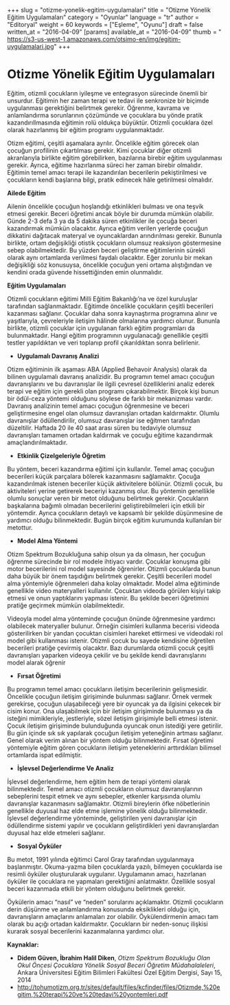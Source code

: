 +++
slug = "otizme-yonelik-egitim-uygulamalari"
title = "Otizme Yönelik Eğitim Uygulamaları"
category = "Oyunlar"
language = "tr"
author = "Editoryal"
weight = 60
keywords = ["Eşleme", "Oyunu"]
draft = false
written_at = "2016-04-09"
[params]
available_at = "2016-04-09"
thumb = "
https://s3-us-west-1.amazonaws.com/otsimo-en/img/egitim-uygulamalari.jpg"
+++

# Otizme Yönelik Eğitim Uygulamaları

Eğitim, otizmli çocukların iyileşme ve entegrasyon sürecinde önemli bir unsurdur. Eğitimin her zaman terapi ve tedavi ile senkronize bir biçimde uygulanması gerektiğini belirtmek gerekir. Öğrenme, kavrama ve anlamlandırma sorunlarının çözümünde ve çocuklara bu yönde pratik kazandırıllmasında eğitimin rolü oldukça büyüktür. Otizmli çocuklara özel olarak hazırlanmış bir eğitim programı uygulanmaktadır.

Otizm eğitimi, çeşitli aşamalara ayrılır. Öncelikle eğitim görecek olan çocuğun profilinin çıkartılması gerekir. Kimi çocuklar diğer otizmli akranlarıyla birlikte eğitim görebilirken, bazılarına birebir eğitim uygulanması gerekir. Ayrıca, eğitime hazırlanma süreci her zaman birebir olmalıdır. Eğitimin temel amacı terapi ile kazandırılan becerilerin pekiştirilmesi ve çocukların kendi başlarına bilgi, pratik edinecek hâle getirilmesi olmalıdır.

**Ailede Eğitim**

Ailenin öncelikle çocuğun hoşlandığı etkinlikleri bulması ve ona teşvik etmesi gerekir. Beceri öğretimi ancak böyle bir durumda mümkün olabilir. Günde 2-3 defa 3 ya da 5 dakika süren etkinlikler ile çocuğa beceri kazandırmak mümkün olacaktır. Ayrıca eğitim verilen yerlerde çocuğun dikkatini dağıtacak materyal ve oyuncaklardan arındırılması gerekir. Bununla birlikte, ortam değişikliği otistik çocukların olumsuz reaksiyon göstermesine sebep olabilmektedir. Bu yüzden beceri geliştirme eğitimlerinin sürekli olarak aynı ortamlarda verilmesi faydalı olacaktır. Eğer zorunlu bir mekan değişikliği söz konusuysa, öncelikle çocuğun yeni ortama alıştığından ve kendini orada güvende hissettiğinden emin olunmalıdır.

**Eğitim Uygulamaları**

Otizmli çocukların eğitimi Milli Eğitim Bakanlığı’na ve özel kuruluşlar tarafından sağlanmaktadır. Eğitimde öncelikle çocukların çeşitli becerileri kazanması sağlanır. Çocuklar daha sonra kaynaştırma programına alınır ve yaşıtlarıyla, çevreleriyle iletişim hâlinde olmalarına yardımcı olunur. Bununla birlikte, otizmli çocuklar için uygulanan farklı eğitim programları da bulunmaktadır. Hangi eğitim programının uygulanacağı genellikle çeşitli testler yapıldıktan ve veri toplanıp profil çıkarıldıktan sonra belirlenir.


  * **Uygulamalı Davranış Analizi**

Otizm eğitiminin ilk aşaması ABA (Applied Behavoir Analysis) olarak da bilinen uygulamalı davranış analizidir. Bu programın temel amacı çocuğun davranışlarını ve bu davranışlar ile ilgili çevresel özelliklerini analiz ederek terapi ve eğitim için gerekli olan programı çıkarabilmektir. Birçok kişi bunun bir ödül-ceza yöntemi olduğunu söylese de farklı bir mekanizması vardır. Davranış analizinin temel amacı çocuğun öğrenmesine ve beceri geliştirmesine engel olan olumsuz davranışları ortadan kaldırmaktır. Olumlu davranışlar ödüllendirilir, olumsuz davranışlar ise eğitmen tarafından düzeltilir. Haftada 20 ile 40 saat arası süren bu tedaviyle olumsuz davranışları tamamen ortadan kaldırmak ve çocuğu eğitime kazandırmak amaçlandırılmaktadır.

  * **Etkinlik Çizelgeleriyle Öğretim**

Bu yöntem, beceri kazandırma eğitimi için kullanılır. Temel amaç çocuğun becerileri küçük parçalara bölerek kazanmasını sağlamaktır. Çocuğa kazandırılmak istenen beceriler küçük aktivitelere bölünür. Otizmli çocuk, bu aktiviteleri yerine getirerek beceriyi kazanmış olur. Bu yöntemin genellikle olumlu sonuçlar veren bir metot olduğunu belirtmek gerekir. Çocukların başkalarına bağımlı olmadan becerilerini geliştirebilmeleri için etkili bir yöntemdir. Ayrıca çocukların detaylı ve kapsamlı bir şekilde düşünmesine de yardımcı olduğu bilinmektedir. Bugün birçok eğitim kurumunda kullanılan bir metottur.

  * **Model Alma Yöntemi**

Otizm Spektrum Bozukluğuna sahip olsun ya da olmasın, her çocuğun öğrenme sürecinde bir rol modele ihtiyacı vardır. Çocuklar konuşma gibi motor becerilerini rol model sayesinde öğrenirler. Otizmli çocuklarda bunun daha büyük bir önem taşıdığını belirtmek gerekir. Çeşitli becerileri model alma yöntemiyle öğrenmeleri daha kolay olmaktadır. Model alma eğitiminde genellikle video materyalleri kullanılır. Çocuktan videoda görülen kişiyi takip etmesi ve onun yaptıklarını yapması istenir. Bu şekilde beceri öğretimini pratiğe geçirmek mümkün olabilmektedir.

Videoyla model alma yönteminde çocuğun önünde öğrenmesine yardımcı olabilecek materyaller bulunur. Örneğin cisimleri kullanma becerisi videoda gösterilirken bir yandan çocuktan cisimleri hareket ettirmesi ve videodaki rol model gibi kullanması istenir. Otizmli çocuk bu sayede kendisine öğretilen becerileri pratiğe çevirmiş olacaktır. Bazı durumlarda otizmli çocuk çeşitli davranışları yaparken videoya çekilir ve bu şekilde kendi davranışlarını model alarak öğrenir

  * **Fırsat Öğretimi**

Bu programın temel amacı çocukların iletişim becerilerinin gelişmesidir. Öncelikle çocuğun iletişim girişiminde bulunması sağlanır. Örnek vermek gerekirse, çocuğun ulaşabileceği yere bir oyuncak ya da ilgisini çekecek bir cisim konur. Ona ulaşabilmek için bir iletişim girişiminde bulunması ya da isteğini mimikleriyle, jestleriyle, sözel iletişim girişimiyle belli etmesi istenir. Çocuk iletişim girişiminde bulunduğunda oyuncak onun istediği yere getirilir. Bu gün içinde sık sık yapılarak çocuğun iletişim yeteneğinin artması sağlanır. Genel olarak verim alınan bir yöntem olduğu bilinmektedir. Fırsat öğretimi yöntemiyle eğitim gören çocukların iletişim yeteneklerini arttırdıkları bilimsel ortamlarda ispat edilmiştir.

  * **İşlevsel Değerlendirme Ve Analiz**

İşlevsel değerlendirme, hem eğitim hem de terapi yöntemi olarak bilinmektedir. Temel amacı otizmli çocukların olumsuz davranışlarının sebeplerini tespit etmek ve aynı sebepler, etkenler karşısında olumlu davranışlar kazanmasını sağlamaktır. Otizmli bireylerin öfke nöbetlerinin genellikle duyusal haz elde etme işlemine yönelik olduğu bilinmektedir. İşlevsel değerlendirme yönteminde, geliştirilen yeni davranışlar için ödüllendirme sistemi yapılır ve çocukların geliştirdikleri yeni davranışlardan duyusal haz elde etmeleri sağlanır.

  * **Sosyal Öyküler**

Bu metot, 1991 yılında eğitimci Carol Gray tarafından uygulanmaya başlanmıştır. Okuma-yazma bilen çocuklarda yazılı, bilmeyen çocuklarda ise resimli öyküler oluşturularak uygulanır. Uygulamanın amacı, hazırlanan öyküler ile çocuklara ne yapmaları gerektiğini anlatmaktır. Özellikle sosyal beceri kazanmada etkili bir yöntem olduğunu belirtmek gerekir.

Öykülerin amacı “nasıl” ve “neden” sorularını açıklamaktır. Otizmli çocukların derin düşünme ve anlamlandırma konusunda eksiklikleri olduğu için, davranışların amaçlarını anlamaları zor olabilir. Öykülendirmenin amacı tam olarak bu açığı ortadan kaldırmaktır. Çocukların bir neden-sonuç ilişkisi kurarak sosyal becerilerini kazanmalarına yardımcı olur.

**Kaynaklar:**

  * **Didem Güven, İbrahim Halil Diken**, _Otizm Spektrum Bozukluğu Olan Okul Öncesi Çocuklara Yönelik Sosyal Beceri Öğretim Müdahalaleleri_, Ankara Üniversitesi Eğitim Bilimleri Fakültesi Özel Eğitim Dergisi, Sayı 15, 2014
  * http://tohumotizm.org.tr/sites/default/files/kcfinder/files/Otizmde,%20egitim,%20terapi%20ve%20tedavi%20yontemleri.pdf
